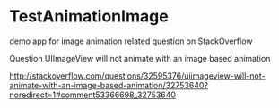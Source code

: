 # TestAnimationImage
demo app for image animation related question on StackOverflow


Question 
UIImageView will not animate with an image based animation

http://stackoverflow.com/questions/32595376/uiimageview-will-not-animate-with-an-image-based-animation/32753640?noredirect=1#comment53366698_32753640

